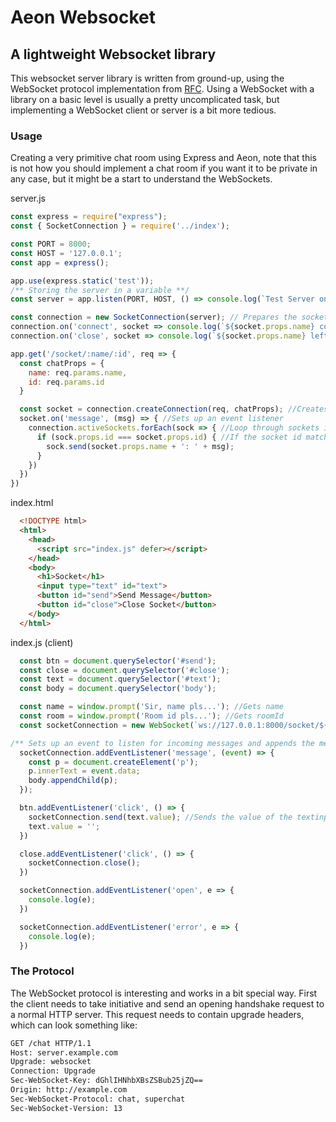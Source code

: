 # Aeon Websocket
## A lightweight Websocket library 

This websocket server library is written from ground-up, using the WebSocket protocol implementation from [RFC](https://datatracker.ietf.org/doc/html/rfc6455). Using a WebSocket with a library on a basic level is usually a pretty uncomplicated task, but implementing a WebSocket client or server is a bit more tedious. 

### Usage
Creating a very primitive chat room using Express and Aeon, note that this is not how you should implement a chat room if you want it to be private in any case, but it might be a start to understand the WebSockets. 

server.js
```js
const express = require("express");
const { SocketConnection } = require('../index');

const PORT = 8000;
const HOST = '127.0.0.1';
const app = express();

app.use(express.static('test'));
/** Storing the server in a variable **/
const server = app.listen(PORT, HOST, () => console.log(`Test Server on: ${PORT}`))

const connection = new SocketConnection(server); // Prepares the socket by supplying the server as an argument
connection.on('connect', socket => console.log(`${socket.props.name} connected!`)); //Sets up an event when a connection is successful
connection.on('close', socket => console.log(`${socket.props.name} left...`)); //Sets up an event when a connection is closed

app.get('/socket/:name/:id', req => {
  const chatProps = {
    name: req.params.name,
    id: req.params.id
  }

  const socket = connection.createConnection(req, chatProps); //Creates the socket connection by passing in req and props
  socket.on('message', (msg) => { //Sets up an event listener
    connection.activeSockets.forEach(sock => { //Loop through sockets if message is received
      if (sock.props.id === socket.props.id) { //If the socket id matches the chatroom id, display message
        sock.send(socket.props.name + ': ' + msg);
      }
    })
  })
})
```

index.html
```html
  <!DOCTYPE html>
  <html>
    <head>
      <script src="index.js" defer></script>
    </head>
    <body>
      <h1>Socket</h1>
      <input type="text" id="text">
      <button id="send">Send Message</button>
      <button id="close">Close Socket</button>
    </body>
  </html>
```

index.js (client)
```js
  const btn = document.querySelector('#send');
  const close = document.querySelector('#close');
  const text = document.querySelector('#text');
  const body = document.querySelector('body');

  const name = window.prompt('Sir, name pls...'); //Gets name
  const room = window.prompt('Room id pls...'); //Gets roomId
  const socketConnection = new WebSocket(`ws://127.0.0.1:8000/socket/${name}/${room}`); //Initiate socket connection to endpoint by supplying parameters. 

/** Sets up an event to listen for incoming messages and appends the message to the body **/
  socketConnection.addEventListener('message', (event) => {
    const p = document.createElement('p'); 
    p.innerText = event.data;
    body.appendChild(p);
  }); 

  btn.addEventListener('click', () => {
    socketConnection.send(text.value); //Sends the value of the textinput to the socket
    text.value = '';
  })

  close.addEventListener('click', () => {
    socketConnection.close();
  })

  socketConnection.addEventListener('open', e => {
    console.log(e);
  })

  socketConnection.addEventListener('error', e => {
    console.log(e);
  })

```

### The Protocol

The WebSocket protocol is interesting and works in a bit special way. 
First the client needs to take initiative and send an opening handshake request to a normal HTTP server.
This request needs to contain upgrade headers, which can look something like: 
```html
GET /chat HTTP/1.1
Host: server.example.com
Upgrade: websocket
Connection: Upgrade
Sec-WebSocket-Key: dGhlIHNhbXBsZSBub25jZQ==
Origin: http://example.com
Sec-WebSocket-Protocol: chat, superchat
Sec-WebSocket-Version: 13
```



  






